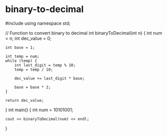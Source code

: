 # binary-to-decimal
#include <iostream>
using namespace std;
 
// Function to convert binary to decimal
int binaryToDecimal(int n)
{
    int num = n;
    int dec_value = 0;
 
   
    int base = 1;
 
    int temp = num;
    while (temp) {
        int last_digit = temp % 10;
        temp = temp / 10;
 
        dec_value += last_digit * base;
 
        base = base * 2;
    }
 
    return dec_value;
}
int main()
{
    int num = 10101001;
 
    cout << binaryToDecimal(num) << endl;
}
